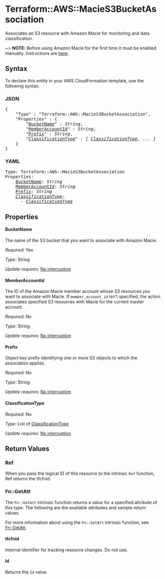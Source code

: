 # Terraform::AWS::MacieS3BucketAssociation

Associates an S3 resource with Amazon Macie for monitoring and data classification.

~> **NOTE:** Before using Amazon Macie for the first time it must be enabled manually. Instructions are [here](https://docs.aws.amazon.com/macie/latest/userguide/macie-setting-up.html#macie-setting-up-enable).

## Syntax

To declare this entity in your AWS CloudFormation template, use the following syntax:

### JSON

<pre>
{
    "Type" : "Terraform::AWS::MacieS3BucketAssociation",
    "Properties" : {
        "<a href="#bucketname" title="BucketName">BucketName</a>" : <i>String</i>,
        "<a href="#memberaccountid" title="MemberAccountId">MemberAccountId</a>" : <i>String</i>,
        "<a href="#prefix" title="Prefix">Prefix</a>" : <i>String</i>,
        "<a href="#classificationtype" title="ClassificationType">ClassificationType</a>" : <i>[ <a href="classificationtype.md">ClassificationType</a>, ... ]</i>
    }
}
</pre>

### YAML

<pre>
Type: Terraform::AWS::MacieS3BucketAssociation
Properties:
    <a href="#bucketname" title="BucketName">BucketName</a>: <i>String</i>
    <a href="#memberaccountid" title="MemberAccountId">MemberAccountId</a>: <i>String</i>
    <a href="#prefix" title="Prefix">Prefix</a>: <i>String</i>
    <a href="#classificationtype" title="ClassificationType">ClassificationType</a>: <i>
      - <a href="classificationtype.md">ClassificationType</a></i>
</pre>

## Properties

#### BucketName

The name of the S3 bucket that you want to associate with Amazon Macie.

_Required_: Yes

_Type_: String

_Update requires_: [No interruption](https://docs.aws.amazon.com/AWSCloudFormation/latest/UserGuide/using-cfn-updating-stacks-update-behaviors.html#update-no-interrupt)

#### MemberAccountId

The ID of the Amazon Macie member account whose S3 resources you want to associate with Macie. If `member_account_id` isn't specified, the action associates specified S3 resources with Macie for the current master account.

_Required_: No

_Type_: String

_Update requires_: [No interruption](https://docs.aws.amazon.com/AWSCloudFormation/latest/UserGuide/using-cfn-updating-stacks-update-behaviors.html#update-no-interrupt)

#### Prefix

Object key prefix identifying one or more S3 objects to which the association applies.

_Required_: No

_Type_: String

_Update requires_: [No interruption](https://docs.aws.amazon.com/AWSCloudFormation/latest/UserGuide/using-cfn-updating-stacks-update-behaviors.html#update-no-interrupt)

#### ClassificationType

_Required_: No

_Type_: List of <a href="classificationtype.md">ClassificationType</a>

_Update requires_: [No interruption](https://docs.aws.amazon.com/AWSCloudFormation/latest/UserGuide/using-cfn-updating-stacks-update-behaviors.html#update-no-interrupt)

## Return Values

### Ref

When you pass the logical ID of this resource to the intrinsic `Ref` function, Ref returns the tfcfnid.

### Fn::GetAtt

The `Fn::GetAtt` intrinsic function returns a value for a specified attribute of this type. The following are the available attributes and sample return values.

For more information about using the `Fn::GetAtt` intrinsic function, see [Fn::GetAtt](https://docs.aws.amazon.com/AWSCloudFormation/latest/UserGuide/intrinsic-function-reference-getatt.html).

#### tfcfnid

Internal identifier for tracking resource changes. Do not use.

#### Id

Returns the <code>Id</code> value.

